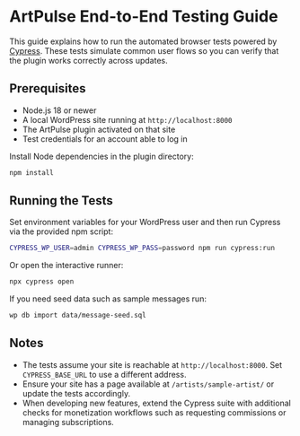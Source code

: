 # ArtPulse End-to-End Testing Guide

This guide explains how to run the automated browser tests powered by
[Cypress](https://www.cypress.io/). These tests simulate common user flows so you
can verify that the plugin works correctly across updates.

## Prerequisites

- Node.js 18 or newer
- A local WordPress site running at `http://localhost:8000`
- The ArtPulse plugin activated on that site
- Test credentials for an account able to log in

Install Node dependencies in the plugin directory:

```bash
npm install
```

## Running the Tests

Set environment variables for your WordPress user and then run Cypress via the
provided npm script:

```bash
CYPRESS_WP_USER=admin CYPRESS_WP_PASS=password npm run cypress:run
```

Or open the interactive runner:

```bash
npx cypress open
```

If you need seed data such as sample messages run:

```bash
wp db import data/message-seed.sql
```

## Notes

- The tests assume your site is reachable at `http://localhost:8000`. Set
  `CYPRESS_BASE_URL` to use a different address.
- Ensure your site has a page available at `/artists/sample-artist/` or update
  the tests accordingly.
- When developing new features, extend the Cypress suite with additional
  checks for monetization workflows such as requesting commissions or managing
  subscriptions.
